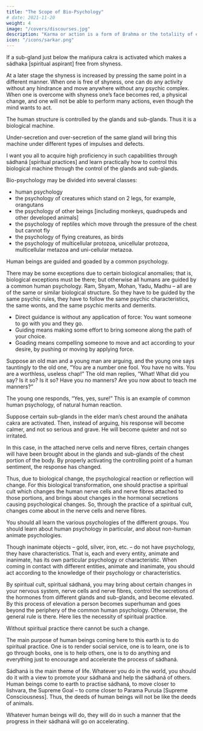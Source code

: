 ```yaml
---
title: "The Scope of Bio-Psychology"
# date: 2021-11-20
weight: 4
image: "/covers/discourses.jpg"
description: "Karma or action is a form of Brahma or the totaliity of existence"
icon: "/icons/sarkar.png"
---
```




If a sub-gland just below the mańipura cakra is activated which makes a sádhaka [spiritual aspirant] free from shyness. 

At a later stage the shyness is increased by pressing the same point in a different manner. When one is free of shyness, one can do any activity without any hindrance and move anywhere without any psychic complex. When one is overcome with shyness one’s face becomes red, a physical change, and one will not be able to perform many actions, even though the mind wants to act. 

The human structure is controlled by the glands and sub-glands. Thus it is a biological machine. 

Under-secretion and over-secretion of the same gland will bring this machine under different types of impulses and defects.

I want you all to acquire high proficiency in such capabilities through sádhaná [spiritual practices] and learn practically how to control this biological machine through the control of the glands and sub-glands.

Bio-psychology may be divided into several classes:

- human psychology
- the psychology of creatures which stand on 2 legs, for example, orangutans
- the psychology of other beings [including monkeys, quadrupeds and other developed animals]
- the psychology of reptiles which move through the pressure of the chest but cannot fly
- the psychology of flying creatures, as birds
- the psychology of multicellular protozoa, unicellular protozoa, multicellular metazoa and uni-cellular metazoa. 

<!-- These are the main groups or classes. -->

Human beings are guided and goaded by a common psychology. 

There may be some exceptions due to certain biological anomalies; that is, biological exceptions must be there; but otherwise all humans are guided by a common human psychology. Ram, Shyam, Mohan, Yadu, Madhu – all are of the same or similar biological structure. So they have to be guided by the same psychic rules, they have to follow the same psychic characteristics, the same wonts, and the same psychic merits and demerits.


- Direct guidance is without any application of force: You want someone to go with you and they go.
- Guiding means making some effort to bring someone along the path of your choice. 
- Goading means compelling someone to move and act according to your desire, by pushing or moving by applying force.

Suppose an old man and a young man are arguing, and the young one says tauntingly to the old one, “You are a number one fool. You have no wits. You are a worthless, useless chap!” The old man replies, “What! What did you say? Is it so? Is it so? Have you no manners? Are you now about to teach me manners?” 

The young one responds, “Yes, yes, sure!” This is an example of common human psychology, of natural human reaction.

Suppose certain sub-glands in the elder man’s chest around the anáhata cakra are activated. Then, instead of arguing, his response will become calmer, and not so serious and grave. He will become quieter and not so irritated. 

In this case, in the attached nerve cells and nerve fibres, certain changes will have been brought about in the glands and sub-glands of the chest portion of the body. By properly activating the controlling point of a human sentiment, the response has changed.

Thus, due to biological change, the psychological reaction or reflection will change. For this biological transformation, one should practise a spiritual cult which changes the human nerve cells and nerve fibres attached to those portions, and brings about changes in the hormonal secretions causing psychological changes. So, through the practice of a spiritual cult, changes come about in the nerve cells and nerve fibres.

You should all learn the various psychologies of the different groups. You should learn about human psychology in particular, and about non-human animate psychologies. 

Though inanimate objects – gold, silver, iron, etc. – do not have psychology, they have characteristics. That is, each and every entity, animate and inanimate, has its own particular psychology or characteristic. When coming in contact with different entities, animate and inanimate, you should act according to the knowledge of their psychology or characteristics.

By spiritual cult, spiritual sádhaná, you may bring about certain changes in your nervous system, nerve cells and nerve fibres, control the secretions of the hormones from different glands and sub-glands, and become elevated. By this process of elevation a person becomes superhuman and goes beyond the periphery of the common human psychology. Otherwise, the general rule is there. Here lies the necessity of spiritual practice. 

Without spiritual practice there cannot be such a change.

The main purpose of human beings coming here to this earth is to do spiritual practice. One is to render social service, one is to learn, one is to go through books, one is to help others, one is to do anything and everything just to encourage and accelerate the process of sádhaná. 

Sádhaná is the main theme of life. Whatever you do in the world, you should do it with a view to promote your sádhaná and help the sádhaná of others. Human beings come to earth to practise sádhaná, to move closer to Iishvara, the Supreme Goal – to come closer to Parama Puruśa [Supreme Consciousness]. Thus, the deeds of human beings will not be like the deeds of animals. 

Whatever human beings will do, they will do in such a manner that the progress in their sádhaná will go on accelerating.


